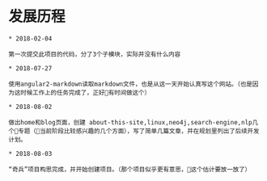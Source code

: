 # 发展历程

    * 2018-02-04

    第一次提交此项目的代码，分了3个子模块，实际并没有什么内容

    * 2018-07-27

    使用angular2-markdown读取markdown文件，也是从这一天开始认真写这个网站。（也是因为这时候工作上的任务完成了，正好有时间做这个）

    * 2018-08-02

    做出home和blog页面，创建 about-this-site,linux,neo4j,search-engine,nlp几个专题（当前阶段比较感兴趣的几个方面），写了简单几篇文章，并在规划里列出了后续开发计划。

    * 2018-08-03

    “奇兵”项目构思完成，并开始创建项目。（那个项目似乎更有意思，这个估计要放一放了）
